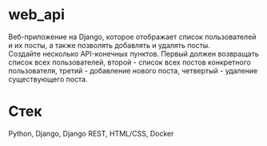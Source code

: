 # web_api
Веб-приложение на Django, которое отображает список пользователей и их посты, а также позволять добавлять и удалять посты.\
Создайте несколько API-конечных пунктов. Первый должен возвращать список всех пользователей, второй - список всех постов конкретного пользователя, третий - добавление нового поста, четвертый - удаление существующего поста.

# Стек
Python, Django, Django REST, HTML/CSS, Docker

